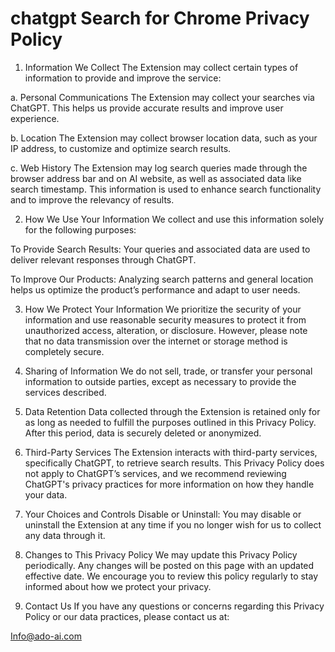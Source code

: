 # chatgpt Search for Chrome Privacy Policy

1. Information We Collect
The Extension may collect certain types of information to provide and improve the service:

a. Personal Communications
The Extension may collect your searches via ChatGPT. This helps us provide accurate results and improve user experience.

b. Location
The Extension may collect browser location data, such as your IP address, to customize and optimize search results. 

c. Web History
The Extension may log search queries made through the browser address bar and on AI website, as well as associated data like search timestamp. This information is used to enhance search functionality and to improve the relevancy of results.

2. How We Use Your Information
We collect and use this information solely for the following purposes:

To Provide Search Results: Your queries and associated data are used to deliver relevant responses through ChatGPT.

To Improve Our Products: Analyzing search patterns and general location helps us optimize the product’s performance and adapt to user needs.

3. How We Protect Your Information
We prioritize the security of your information and use reasonable security measures to protect it from unauthorized access, alteration, or disclosure. However, please note that no data transmission over the internet or storage method is completely secure.

4. Sharing of Information
We do not sell, trade, or transfer your personal information to outside parties, except as necessary to provide the services described.

5. Data Retention
Data collected through the Extension is retained only for as long as needed to fulfill the purposes outlined in this Privacy Policy. After this period, data is securely deleted or anonymized.

6. Third-Party Services
The Extension interacts with third-party services, specifically ChatGPT, to retrieve search results. This Privacy Policy does not apply to ChatGPT’s services, and we recommend reviewing ChatGPT's privacy practices for more information on how they handle your data.

7. Your Choices and Controls
Disable or Uninstall: You may disable or uninstall the Extension at any time if you no longer wish for us to collect any data through it.

8. Changes to This Privacy Policy
We may update this Privacy Policy periodically. Any changes will be posted on this page with an updated effective date. We encourage you to review this policy regularly to stay informed about how we protect your privacy.

9. Contact Us
If you have any questions or concerns regarding this Privacy Policy or our data practices, please contact us at:

Info@ado-ai.com
